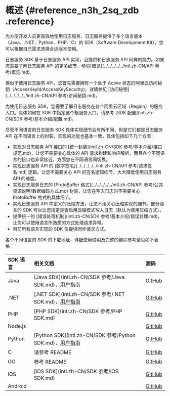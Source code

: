 # 概述 {#reference_n3h_2sq_zdb .reference}

为方便开发人员更高效地使用日志服务，日志服务提供了多个语言版本（Java、.NET、Python、PHP、C）的 SDK（Software Development Kit），您可以根据自己需求选择合适版本使用。

日志服务 SDK 基于日志服务 API 实现，且提供和日志服务 API 同样的能力。如果您需要了解日志服务 API 的更多细节，参见[概览](../../../../../intl.zh-CN/API 参考/概览.md)。

类似于使用日志服务 API，您首先需要拥有一个处于 Active 状态的阿里云访问秘钥（AccessKeyId/AccessKeySecurity\)，详情参见 [访问秘钥](../../../../../intl.zh-CN/API 参考/访问秘钥.md)。

为使用日志服务 SDK，您需要了解日志服务在各个阿里云区域（Region）的服务入口。具体如何在 SDK 中指定这个根服务入口，请参考 [SDK 配置](intl.zh-CN/SDK 参考/基本介绍/配置.md)。

尽管不同语言的日志服务 SDK 具体实现细节会有所不同，但是它们都是日志服务 API 在不同语言上的封装，实现的功能也基本一致，具体包括如下几个方面：

-   实现对日志服务 API 接口的 [统一封装](intl.zh-CN/SDK 参考/基本介绍/接口规范.md)，让您不需要关心具体的 API 请求构建和响应解析。而且各个不同语言的接口也非常接近，方面您在不同语言间切换。
-   实现日志服务 API 的 [数字签名](../../../../../intl.zh-CN/API 参考/请求签名.md) 逻辑，让您不需要关心 API 的签名逻辑细节，大大降低使用日志服务 API 的难度。
-   实现日志服务日志的 [ProtoBuffer 格式](../../../../../intl.zh-CN/API 参考/公共资源说明/数据编码方式.md) 封装，让您在写入日志时不需要关心 ProtoBuffer 格式的具体细节。
-   实现日志服务 API 中定义的压缩方法，让您不用关心压缩实现的细节。部分语言的 SDK 可以让您指定是否启用压缩模式写入日志（默认为使用压缩方式）。
-   提供统一的 [错误处理机制](intl.zh-CN/SDK 参考/基本介绍/错误处理.md)，让您可以使用语言所熟悉的方式处理请求异常。
-   目前所有语言实现的 SDK 仅提供同步请求方式。

各个不同语言的 SDK 的下载地址、详细使用说明及完整的编程参考请见如下表格：

|SDK 语言|相关文档|源码|
|:-----|:---|:-|
|Java|[Java SDK](intl.zh-CN/SDK 参考/Java SDK.md)，[用户指南](http://log-java-docs.oss-cn-hangzhou.aliyuncs.com/)|[GitHub](https://github.com/aliyun/aliyun-log-java-sdk)|
|.NET|[.NET SDK](intl.zh-CN/SDK 参考/.NET SDK.md)，[用户指南](http://sls-dotnet-docs.oss-cn-hangzhou.aliyuncs.com/)|[GitHub](https://github.com/aliyun/aliyun-log-chsarp-sdk)|
|PHP|[PHP SDK](intl.zh-CN/SDK 参考/PHP SDK.md)|[GitHub](https://github.com/aliyun/aliyun-log-php-sdk)|
|Node.js| |[GitHub](https://github.com/aliyun/aliyun-log-nodejs-sdk)|
|Python|[Python SDK](intl.zh-CN/SDK 参考/Python SDK.md)，[用户指南](http://aliyun-log-python-sdk.readthedocs.io/README_CN.html)|[GitHub](https://github.com/aliyun/aliyun-log-python-sdk)|
|C|请参考 README|[GitHub](https://github.com/aliyun/aliyun-log-c-sdk)|
|GO|参考 README|[GitHub](https://github.com/aliyun/aliyun-log-go-sdk)|
|iOS|[iOS SDK](intl.zh-CN/SDK 参考/iOS SDK.md)|[GitHub](https://github.com/aliyun/aliyun-log-ios-sdk)|
|Android| |[GitHub](https://github.com/aliyun/aliyun-log-android-sdk)|

